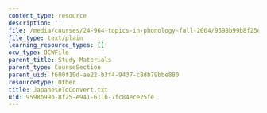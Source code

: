 ```yaml
---
content_type: resource
description: ''
file: /media/courses/24-964-topics-in-phonology-fall-2004/9598b99b8f25e941611b7fc84ece25fe_JapaneseToConvert.txt
file_type: text/plain
learning_resource_types: []
ocw_type: OCWFile
parent_title: Study Materials
parent_type: CourseSection
parent_uid: f600f19d-ae22-b3f4-9437-c8db79bbe880
resourcetype: Other
title: JapaneseToConvert.txt
uid: 9598b99b-8f25-e941-611b-7fc84ece25fe
---
```

